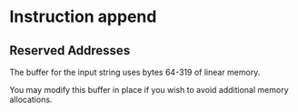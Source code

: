 # Instruction append

## Reserved Addresses

The buffer for the input string uses bytes 64-319 of linear memory.

You may modify this buffer in place if you wish to avoid additional memory allocations.
